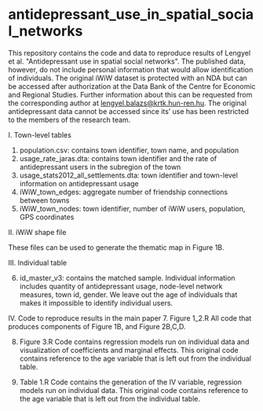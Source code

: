# antidepressant_use_in_spatial_social_networks
This repository contains the code and data to reproduce results of Lengyel et al. "Antidepressant use in spatial social networks". The published data, however, do not include personal information that would allow identification of individuals. The original iWiW dataset is protected with an NDA but can be accessed after authorization at the Data Bank of the Centre for Economic and Regional Studies. Further information about this can be requested from the corresponding author at lengyel.balazs@krtk.hun-ren.hu. The original antidepressant data cannot be accessed since its’ use has been restricted to the members of the research team.

I. Town-level tables

1. population.csv: contains town identifier, town name, and population
2. usage_rate_jaras.dta: contains town identifier and the rate of antidepressant users in the subregion of the town
3. usage_stats2012_all_settlements.dta: town identifier and town-level information on antidepressant usage
4. iWiW_town_edges: aggregate number of friendship connections between towns
5. iWiW_town_nodes: town identifier, number of iWiW users, population, GPS coordinates

II. iWiW shape file

These files can be used to generate the thematic map in Figure 1B.

III. Individual table

6. id_master_v3: contains the matched sample. Individual information includes quantity of antidepressant usage, node-level network measures, town id, gender. We leave out the age of individuals that makes it impossible to identify individual users. 

IV. Code to reproduce results in the main paper
7. Figure 1_2.R
All code that produces components of Figure 1B, and Figure 2B,C,D.

8. Figure 3.R
Code contains regression models run on individual data and visualization of coefficients and marginal effects. This original code contains reference to the age variable that is left out from the individual table.

9. Table 1.R
Code contains the generation of the IV variable, regression models run on individual data. This original code contains reference to the age variable that is left out from the individual table.
